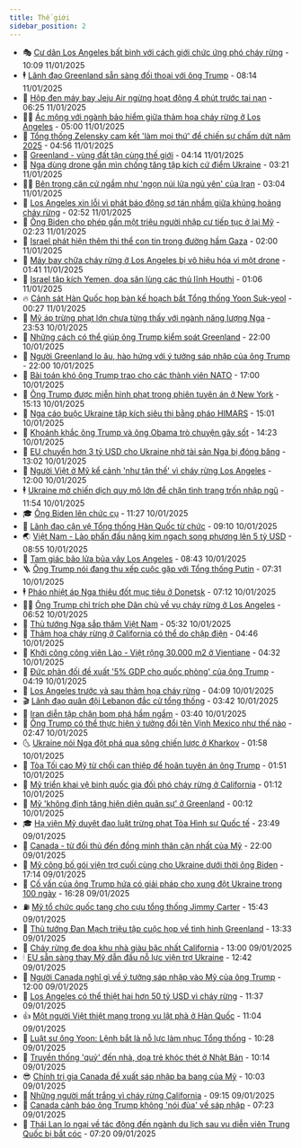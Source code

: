 ```yaml
---
title: Thế giới
sidebar_position: 2
---
```


<!-- vnexpress-the-gioi:START -->
- 🎭 [Cư dân Los Angeles bất bình với cách giới chức ứng phó cháy rừng](https://vnexpress.net/cu-dan-los-angeles-bat-binh-voi-cach-gioi-chuc-ung-pho-chay-rung-4838134.html) - 10:09 11/01/2025
- 🕴 [Lãnh đạo Greenland sẵn sàng đối thoại với ông Trump](https://vnexpress.net/lanh-dao-greenland-san-sang-doi-thoai-voi-ong-trump-4838108.html) - 08:14 11/01/2025
- 🤭 [Hộp đen máy bay Jeju Air ngừng hoạt động 4 phút trước tai nạn](https://vnexpress.net/hop-den-may-bay-jeju-air-ngung-hoat-dong-4-phut-truoc-tai-nan-4838103.html) - 06:25 11/01/2025
- 🧑‍💻 [Ác mộng với ngành bảo hiểm giữa thảm họa cháy rừng ở Los Angeles](https://vnexpress.net/ac-mong-voi-nganh-bao-hiem-giua-tham-hoa-chay-rung-o-los-angeles-4837588.html) - 05:00 11/01/2025
- 🦏 [Tổng thống Zelensky cam kết &#39;làm mọi thứ&#39; để chiến sự chấm dứt năm 2025](https://vnexpress.net/tong-thong-zelensky-cam-ket-lam-moi-thu-de-chien-su-cham-dut-nam-2025-4838065.html) - 04:56 11/01/2025
- 🦒 [Greenland - vùng đất tận cùng thế giới](https://vnexpress.net/greenland-vung-dat-tan-cung-the-gioi-4837581.html) - 04:14 11/01/2025
- 🌈 [Nga dùng drone gắn mìn chống tăng tập kích cứ điểm Ukraine](https://vnexpress.net/nga-dung-drone-gan-min-chong-tang-tap-kich-cu-diem-ukraine-4838008.html) - 03:21 11/01/2025
- 🧑‍🏫 [Bên trong căn cứ ngầm như &#39;ngọn núi lửa ngủ yên&#39; của Iran](https://vnexpress.net/ben-trong-can-cu-ngam-nhu-ngon-nui-lua-ngu-yen-cua-iran-4837999.html) - 03:04 11/01/2025
- 🐲 [Los Angeles xin lỗi vì phát báo động sơ tán nhầm giữa khủng hoảng cháy rừng](https://vnexpress.net/los-angeles-xin-loi-vi-phat-bao-dong-so-tan-nham-giua-khung-hoang-chay-rung-4837974.html) - 02:52 11/01/2025
- 🦒 [Ông Biden cho phép gần một triệu người nhập cư tiếp tục ở lại Mỹ](https://vnexpress.net/ong-biden-cho-phep-gan-mot-trieu-nguoi-nhap-cu-tiep-tuc-o-lai-my-4837972.html) - 02:23 11/01/2025
- 🐻 [Israel phát hiện thêm thi thể con tin trong đường hầm Gaza](https://vnexpress.net/israel-phat-hien-them-thi-the-con-tin-trong-duong-ham-gaza-4837977.html) - 02:00 11/01/2025
- 🚀 [Máy bay chữa cháy rừng ở Los Angeles bị vô hiệu hóa vì một drone](https://vnexpress.net/may-bay-chua-chay-rung-o-los-angeles-bi-vo-hieu-hoa-vi-mot-drone-4837967.html) - 01:41 11/01/2025
- 🥰 [Israel tập kích Yemen, dọa săn lùng các thủ lĩnh Houthi](https://vnexpress.net/israel-tap-kich-yemen-doa-san-lung-cac-thu-linh-houthi-4837959.html) - 01:06 11/01/2025
- 🔥 [Cảnh sát Hàn Quốc họp bàn kế hoạch bắt Tổng thống Yoon Suk-yeol](https://vnexpress.net/canh-sat-han-quoc-hop-ban-ke-hoach-bat-tong-thong-yoon-suk-yeol-4837956.html) - 00:27 11/01/2025
- 🥳 [Mỹ áp trừng phạt lớn chưa từng thấy với ngành năng lượng Nga](https://vnexpress.net/my-ap-trung-phat-lon-chua-tung-thay-voi-nganh-nang-luong-nga-4837955.html) - 23:53 10/01/2025
- 💼 [Những cách có thể giúp ông Trump kiểm soát Greenland](https://vnexpress.net/nhung-cach-co-the-giup-ong-trump-kiem-soat-greenland-4837570.html) - 22:00 10/01/2025
- 🤡 [Người Greenland lo âu, hào hứng với ý tưởng sáp nhập của ông Trump](https://vnexpress.net/nguoi-greenland-lo-au-hao-hung-voi-y-tuong-sap-nhap-cua-ong-trump-4837149.html) - 22:00 10/01/2025
- 🌁 [Bài toán khó ông Trump trao cho các thành viên NATO](https://vnexpress.net/bai-toan-kho-ong-trump-trao-cho-cac-thanh-vien-nato-4837177.html) - 17:00 10/01/2025
- 🤩 [Ông Trump được miễn hình phạt trong phiên tuyên án ở New York](https://vnexpress.net/ong-trump-duoc-mien-hinh-phat-trong-phien-tuyen-an-o-new-york-4837923.html) - 15:13 10/01/2025
- 🎉 [Nga cáo buộc Ukraine tập kích siêu thị bằng pháo HIMARS](https://vnexpress.net/nga-cao-buoc-ukraine-tap-kich-sieu-thi-bang-phao-himars-4837816.html) - 15:01 10/01/2025
- 🎉 [Khoảnh khắc ông Trump và ông Obama trò chuyện gây sốt](https://vnexpress.net/khoanh-khac-ong-trump-va-ong-obama-tro-chuyen-gay-sot-4837895.html) - 14:23 10/01/2025
- 🌁 [EU chuyển hơn 3 tỷ USD cho Ukraine nhờ tài sản Nga bị đóng băng](https://vnexpress.net/eu-chuyen-hon-3-ty-usd-cho-ukraine-nho-tai-san-nga-bi-dong-bang-4837891.html) - 13:02 10/01/2025
- 🌊 [Người Việt ở Mỹ kể cảnh &#39;như tận thế&#39; vì cháy rừng Los Angeles](https://vnexpress.net/nguoi-viet-o-my-ke-canh-nhu-tan-the-vi-chay-rung-los-angeles-4837711.html) - 12:00 10/01/2025
- 🕴 [Ukraine mở chiến dịch quy mô lớn để chặn tình trạng trốn nhập ngũ](https://vnexpress.net/ukraine-mo-chien-dich-quy-mo-lon-de-chan-tinh-trang-tron-nhap-ngu-4837878.html) - 11:54 10/01/2025
- 🎓 [Ông Biden lên chức cụ](https://vnexpress.net/ong-biden-len-chuc-cu-4837866.html) - 11:27 10/01/2025
- 🦩 [Lãnh đạo cận vệ Tổng thống Hàn Quốc từ chức](https://vnexpress.net/lanh-dao-can-ve-tong-thong-han-quoc-tu-chuc-4837807.html) - 09:10 10/01/2025
- 🌏 [Việt Nam - Lào phấn đấu nâng kim ngạch song phương lên 5 tỷ USD](https://vnexpress.net/viet-nam-lao-phan-dau-nang-kim-ngach-song-phuong-len-5-ty-usd-4837784.html) - 08:55 10/01/2025
- 🌋 [Tam giác bão lửa bủa vây Los Angeles](https://vnexpress.net/tam-giac-bao-lua-bua-vay-los-angeles-4837812.html) - 08:43 10/01/2025
- 🪜 [Ông Trump nói đang thu xếp cuộc gặp với Tổng thống Putin](https://vnexpress.net/ong-trump-noi-dang-thu-xep-cuoc-gap-voi-tong-thong-putin-4837720.html) - 07:31 10/01/2025
- 🕴 [Pháo nhiệt áp Nga thiêu đốt mục tiêu ở Donetsk](https://vnexpress.net/phao-nhiet-ap-nga-thieu-dot-muc-tieu-o-donetsk-4837657.html) - 07:12 10/01/2025
- 🧑‍🏫 [Ông Trump chỉ trích phe Dân chủ về vụ cháy rừng ở Los Angeles](https://vnexpress.net/ong-trump-chi-trich-phe-dan-chu-ve-vu-chay-rung-o-los-angeles-4837600.html) - 06:52 10/01/2025
- 🌮 [Thủ tướng Nga sắp thăm Việt Nam](https://vnexpress.net/thu-tuong-nga-sap-tham-viet-nam-4837750.html) - 05:32 10/01/2025
- 🚦 [Thảm họa cháy rừng ở California có thể do chập điện](https://vnexpress.net/tham-hoa-chay-rung-o-california-co-the-do-chap-dien-4837647.html) - 04:46 10/01/2025
- 💫 [Khởi công công viên Lào - Việt rộng 30.000 m2 ở Vientiane](https://vnexpress.net/khoi-cong-cong-vien-lao-viet-rong-30-000-m2-o-vientiane-4837696.html) - 04:32 10/01/2025
- 🤡 [Đức phản đối đề xuất &#39;5% GDP cho quốc phòng&#39; của ông Trump](https://vnexpress.net/duc-phan-doi-de-xuat-5-gdp-cho-quoc-phong-cua-ong-trump-4837607.html) - 04:19 10/01/2025
- 🦣 [Los Angeles trước và sau thảm họa cháy rừng](https://vnexpress.net/los-angeles-truoc-va-sau-tham-hoa-chay-rung-4837585.html) - 04:09 10/01/2025
- 🎬 [Lãnh đạo quân đội Lebanon đắc cử tổng thống](https://vnexpress.net/lanh-dao-quan-doi-lebanon-dac-cu-tong-thong-4837567.html) - 03:42 10/01/2025
- 🎉 [Iran diễn tập chặn bom phá hầm ngầm](https://vnexpress.net/iran-dien-tap-chan-bom-pha-ham-ngam-4837579.html) - 03:40 10/01/2025
- 🎡 [Ông Trump có thể thực hiện ý tưởng đổi tên Vịnh Mexico như thế nào](https://vnexpress.net/ong-trump-co-the-thuc-hien-y-tuong-doi-ten-vinh-mexico-nhu-the-nao-4837153.html) - 02:47 10/01/2025
- 🌜 [Ukraine nói Nga đột phá qua sông chiến lược ở Kharkov](https://vnexpress.net/ukraine-noi-nga-dot-pha-qua-song-chien-luoc-o-kharkov-4837557.html) - 01:58 10/01/2025
- 🎡 [Tòa Tối cao Mỹ từ chối can thiệp để hoãn tuyên án ông Trump](https://vnexpress.net/toa-toi-cao-my-tu-choi-can-thiep-de-hoan-tuyen-an-ong-trump-4837572.html) - 01:51 10/01/2025
- 🤗 [Mỹ triển khai vệ binh quốc gia đối phó cháy rừng ở California](https://vnexpress.net/my-trien-khai-ve-binh-quoc-gia-doi-pho-chay-rung-o-california-4837554.html) - 01:12 10/01/2025
- 🦩 [Mỹ &#39;không định tăng hiện diện quân sự&#39; ở Greenland](https://vnexpress.net/my-khong-dinh-tang-hien-dien-quan-su-o-greenland-4837552.html) - 00:12 10/01/2025
- 🎓 [Hạ viện Mỹ duyệt đạo luật trừng phạt Tòa Hình sự Quốc tế](https://vnexpress.net/ha-vien-my-duyet-dao-luat-trung-phat-toa-hinh-su-quoc-te-4837550.html) - 23:49 09/01/2025
- 🌁 [Canada - từ đối thủ đến đồng minh thân cận nhất của Mỹ](https://vnexpress.net/canada-tu-doi-thu-den-dong-minh-than-can-nhat-cua-my-4837066.html) - 22:00 09/01/2025
- 🤩 [Mỹ công bố gói viện trợ cuối cùng cho Ukraine dưới thời ông Biden](https://vnexpress.net/my-cong-bo-goi-vien-tro-cuoi-cung-cho-ukraine-duoi-thoi-ong-biden-4837513.html) - 17:14 09/01/2025
- 👹 [Cố vấn của ông Trump hứa có giải pháp cho xung đột Ukraine trong 100 ngày](https://vnexpress.net/co-van-cua-ong-trump-hua-co-giai-phap-cho-xung-dot-ukraine-trong-100-ngay-4837470.html) - 16:28 09/01/2025
- ⛽️ [Mỹ tổ chức quốc tang cho cựu tổng thống Jimmy Carter](https://vnexpress.net/my-to-chuc-quoc-tang-cho-cuu-tong-thong-jimmy-carter-4837524.html) - 15:43 09/01/2025
- 🚀 [Thủ tướng Đan Mạch triệu tập cuộc họp về tình hình Greenland](https://vnexpress.net/thu-tuong-dan-mach-trieu-tap-cuoc-hop-ve-tinh-hinh-greenland-4837507.html) - 13:33 09/01/2025
- 🎡 [Cháy rừng đe dọa khu nhà giàu bậc nhất California](https://vnexpress.net/chay-rung-de-doa-khu-nha-giau-bac-nhat-california-4837388.html) - 13:00 09/01/2025
- 🕯 [EU sẵn sàng thay Mỹ dẫn đầu nỗ lực viện trợ Ukraine](https://vnexpress.net/eu-san-sang-thay-my-dan-dau-no-luc-vien-tro-ukraine-4837494.html) - 12:42 09/01/2025
- 🐻 [Người Canada nghĩ gì về ý tưởng sáp nhập vào Mỹ của ông Trump](https://vnexpress.net/nguoi-canada-nghi-gi-ve-y-tuong-sap-nhap-vao-my-cua-ong-trump-4837194.html) - 12:00 09/01/2025
- 🚦 [Los Angeles có thể thiệt hại hơn 50 tỷ USD vì cháy rừng](https://vnexpress.net/los-angeles-co-the-thiet-hai-hon-50-ty-usd-vi-chay-rung-4837438.html) - 11:37 09/01/2025
- 👍 [Một người Việt thiệt mạng trong vụ lật phà ở Hàn Quốc](https://vnexpress.net/mot-nguoi-viet-thiet-mang-trong-vu-lat-pha-o-han-quoc-4837487.html) - 11:04 09/01/2025
- 🚀 [Luật sư ông Yoon: Lệnh bắt là nỗ lực làm nhục Tổng thống](https://vnexpress.net/luat-su-ong-yoon-lenh-bat-la-no-luc-lam-nhuc-tong-thong-4837454.html) - 10:28 09/01/2025
- 🌮 [Truyền thống &#39;quỷ&#39; đến nhà, dọa trẻ khóc thét ở Nhật Bản](https://vnexpress.net/truyen-thong-quy-den-nha-doa-tre-khoc-thet-o-nhat-ban-4837429.html) - 10:14 09/01/2025
- 😎 [Chính trị gia Canada đề xuất sáp nhập ba bang của Mỹ](https://vnexpress.net/chinh-tri-gia-canada-de-xuat-sap-nhap-ba-bang-cua-my-4837410.html) - 10:03 09/01/2025
- 🐲 [Những người mất trắng vì cháy rừng California](https://vnexpress.net/nhung-nguoi-mat-trang-vi-chay-rung-california-4837395.html) - 09:15 09/01/2025
- 💫 [Canada cảnh báo ông Trump không &#39;nói đùa&#39; về sáp nhập](https://vnexpress.net/canada-canh-bao-ong-trump-khong-noi-dua-ve-sap-nhap-4837242.html) - 07:23 09/01/2025
- 👀 [Thái Lan lo ngại về tác động đến ngành du lịch sau vụ diễn viên Trung Quốc bị bắt cóc](https://vnexpress.net/thai-lan-lo-ngai-ve-tac-dong-den-nganh-du-lich-sau-vu-dien-vien-trung-quoc-bi-bat-coc-4837260.html) - 07:20 09/01/2025<!-- vnexpress-the-gioi:END -->